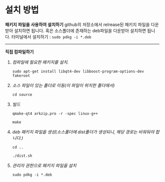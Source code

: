 설치 방법
=============
**패키지 파일을 사용하여 설치하기**
github의 저장소에서 relrease된 패키지 파일을 다운받아 설치하면 됩니다.
혹은 소스폴더에 존재하는 deb파일을 다운받아 설치하면 됩니다.
터미널에서 설치하기 : `sudo pdkg -i *.deb`

---------------------------------------
**직접 컴파일하기**
1. *컴파일에 필요한 패키지를 설치.*

	`sudo apt-get install libqt4-dev libboost-program-options-dev fakeroot`

2. *소스 파일이 있는 폴더로 이동(이 파일이 위치한 폴더에서)*

	`cd source`
	
3. *빌드*
	
	`qmake-qt4 arkzip.pro -r -spec linux-g++`
	
	`make`

4. *deb 패키지 파일을 생성(소스폴더에 dist폴더가 생성되니, 해당 경로는 비워둬야 합니다.)*

	`cd ..`
	
	`./dist.sh`

5. *관리자 권한으로 패키지 파일을 설치*

	`sudo pdkg -i *.deb`
